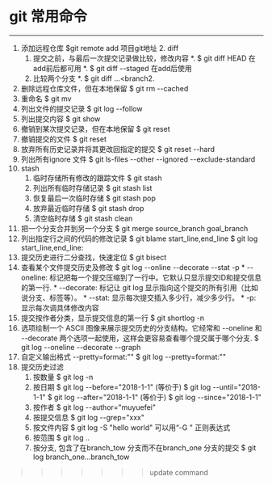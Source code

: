 # git 常用命令

***

1.  添加远程仓库 
    $git remote add 项目git地址
        2.  diff 
    1. 提交之前，与最后一次提交记录做比较，修改内容
        *. $ git diff HEAD 在add前后都可用
        *. $ git diff --staged 在add后使用
    2. 比较两个分支
        *. $ git diff <branch1>...<branch2.
3. 删除远程仓库文件，但在本地保留
    $ git rm --cached <file>
4. 重命名
    $ git mv <file-original> <file-renamed>
5. 列出文件的提交记录
    $ git log --follow <file>
6. 列出提交内容
    $ git show <commit>
7. 撤销到某次提交记录，但在本地保留
    $ git reset <commit>
8. 撤销提交的文件
    $ git reset <file>
9. 放弃所有历史记录并将其更改回指定的提交
    $ git reset --hard <commit>
10. 列出所有ignore 文件
    $ git ls-files --other --ignored --exclude-standard
11. stash
    1. 临时存储所有修改的跟踪文件
        $ git stash
    2. 列出所有临时存储记录
        $ git stash list
    3. 恢复最后一次临时存储
        $ git stash pop
    4. 放弃最近临时存储
        $ git stash drop
    5. 清空临时存储
        $ git stash clean
12. 把一个分支合并到另一个分支
    $ git merge source_branch goal_branch
13. 列出指定行之间的代码的修改记录
    $ git blame start_line,end_line <file>
    $ git log start_line,end_line:<file>
14. 提交历史进行二分查找，快速定位
    $ git bisect 
15. 查看某个文件提交历史及修改
    $ git log --online --decorate --stat -p <file>
        * --oneline: 标记把每一个提交压缩到了一行中。它默认只显示提交ID和提交信息的第一行.
        * --decorate: 标记让 git log 显示指向这个提交的所有引用（比如说分支、标签等）。
        * --stat: 显示每次提交插入多少行，减少多少行。
        * -p: 显示每次调具体修改内容
16. 提交按作者分类，显示提交信息的第一行
    $ git shortlog -n
17. 选项绘制一个 ASCII 图像来展示提交历史的分支结构。它经常和 --oneline 和 --decorate 两个选项一起使用，这样会更容易查看哪个提交属于哪个分支.
    $ git log --oneline --decorate --graph <file>
18. 自定义输出格式 --pretty=format:"<string>"
    $ git log --pretty=format:"<string>"
19. 提交历史过滤
    1. 按数量
        $ git log -n
    2. 按日期
        $ git log --before="2018-1-1" (等价于) $ git log --until="2018-1-1"
        $ git log --after="2018-1-1" (等价于) $ git log --since="2018-1-1"
    3. 按作者
        $ git log --author="muyuefei"
    4. 按提交信息
        $ git log --grep="xxx"
    5. 按文件内容
        $ git log -S "hello world" 可以用“-G <regex>" 正则表达式
    6. 按范围
        $ git log <since>..<utils> 
    7. 按分支, 包含了在branch_tow 分支而不在branch_one 分支的提交
        $ git log branch_one...branch_tow
>>>>>>> update command
